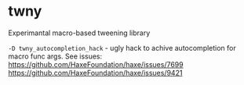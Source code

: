 # twny

Experimantal macro-based tweening library

`-D twny_autocompletion_hack` - ugly hack to achive autocompletion for macro func args. See issues:
https://github.com/HaxeFoundation/haxe/issues/7699
https://github.com/HaxeFoundation/haxe/issues/9421
